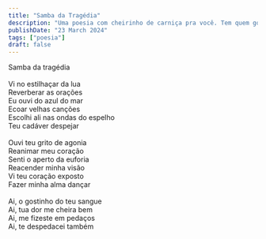 ```yaml
---
title: "Samba da Tragédia"
description: "Uma poesia com cheirinho de carniça pra você. Tem quem goste de carniça, mas poesia é pra poucos."
publishDate: "23 March 2024"
tags: ["poesia"]
draft: false
---
```


Samba da tragédia<br>
<br>
Vi no estilhaçar da lua<br>
Reverberar as orações<br>
Eu ouvi do azul do mar<br>
Ecoar velhas canções<br>
Escolhi ali nas ondas do espelho<br>
Teu cadáver despejar<br>
<br>
Ouvi teu grito de agonia<br>
Reanimar meu coração<br>
Senti o aperto da euforia<br>
Reacender minha visão<br>
Vi teu coração exposto<br>
Fazer minha alma dançar<br>
<br>
Ai, o gostinho do teu sangue<br>
Ai, tua dor me cheira bem<br>
Ai, me fizeste em pedaços<br>
Ai, te despedacei também<br>